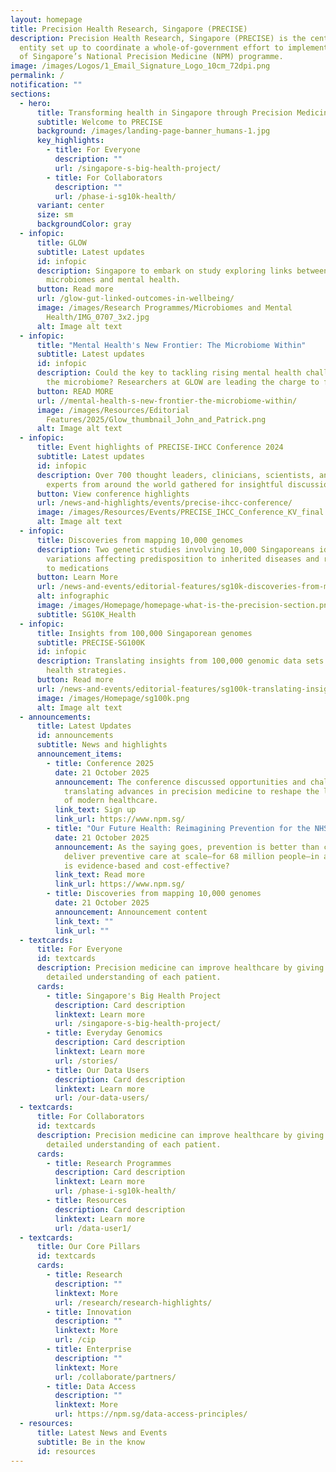 ```yaml
---
layout: homepage
title: Precision Health Research, Singapore (PRECISE)
description: Precision Health Research, Singapore (PRECISE) is the central
  entity set up to coordinate a whole-of-government effort to implement Phase 2
  of Singapore’s National Precision Medicine (NPM) programme.
image: /images/Logos/1_Email_Signature_Logo_10cm_72dpi.png
permalink: /
notification: ""
sections:
  - hero:
      title: Transforming health in Singapore through Precision Medicine
      subtitle: Welcome to PRECISE
      background: /images/landing-page-banner_humans-1.jpg
      key_highlights:
        - title: For Everyone
          description: ""
          url: /singapore-s-big-health-project/
        - title: For Collaborators
          description: ""
          url: /phase-i-sg10k-health/
      variant: center
      size: sm
      backgroundColor: gray
  - infopic:
      title: GLOW
      subtitle: Latest updates
      id: infopic
      description: Singapore to embark on study exploring links between Asian gut
        microbiomes and mental health.
      button: Read more
      url: /glow-gut-linked-outcomes-in-wellbeing/
      image: /images/Research Programmes/Microbiomes and Mental
        Health/IMG_0707_3x2.jpg
      alt: Image alt text
  - infopic:
      title: "Mental Health's New Frontier: The Microbiome Within"
      subtitle: Latest updates
      id: infopic
      description: Could the key to tackling rising mental health challenges lie in
        the microbiome? Researchers at GLOW are leading the charge to find out.
      button: READ MORE
      url: //mental-health-s-new-frontier-the-microbiome-within/
      image: /images/Resources/Editorial
        Features/2025/Glow_thumbnail_John_and_Patrick.png
      alt: Image alt text
  - infopic:
      title: Event highlights of PRECISE-IHCC Conference 2024
      subtitle: Latest updates
      id: infopic
      description: Over 700 thought leaders, clinicians, scientists, and industry
        experts from around the world gathered for insightful discussions.
      button: View conference highlights
      url: /news-and-highlights/events/precise-ihcc-conference/
      image: /images/Resources/Events/PRECISE_IHCC_Conference_KV_final.jpg
      alt: Image alt text
  - infopic:
      title: Discoveries from mapping 10,000 genomes
      description: Two genetic studies involving 10,000 Singaporeans identify
        variations affecting predisposition to inherited diseases and response
        to medications
      button: Learn More
      url: /news-and-events/editorial-features/sg10k-discoveries-from-mapping-10000-genomes/
      alt: infographic
      image: /images/Homepage/homepage-what-is-the-precision-section.png
      subtitle: SG10K_Health
  - infopic:
      title: Insights from 100,000 Singaporean genomes
      subtitle: PRECISE-SG100K
      id: infopic
      description: Translating insights from 100,000 genomic data sets into improved
        health strategies.
      button: Read more
      url: /news-and-events/editorial-features/sg100k-translating-insights-from-100000-genomic-data-sets/
      image: /images/Homepage/sg100k.png
      alt: Image alt text
  - announcements:
      title: Latest Updates
      id: announcements
      subtitle: News and highlights
      announcement_items:
        - title: Conference 2025
          date: 21 October 2025
          announcement: The conference discussed opportunities and challenges in
            translating advances in precision medicine to reshape the landscape
            of modern healthcare.
          link_text: Sign up
          link_url: https://www.npm.sg/
        - title: "Our Future Health: Reimagining Prevention for the NHS"
          date: 21 October 2025
          announcement: As the saying goes, prevention is better than cure. But how do you
            deliver preventive care at scale—for 68 million people—in a way that
            is evidence-based and cost-effective?
          link_text: Read more
          link_url: https://www.npm.sg/
        - title: Discoveries from mapping 10,000 genomes
          date: 21 October 2025
          announcement: Announcement content
          link_text: ""
          link_url: ""
  - textcards:
      title: For Everyone
      id: textcards
      description: Precision medicine can improve healthcare by giving doctors a more
        detailed understanding of each patient.
      cards:
        - title: Singapore's Big Health Project
          description: Card description
          linktext: Learn more
          url: /singapore-s-big-health-project/
        - title: Everyday Genomics
          description: Card description
          linktext: Learn more
          url: /stories/
        - title: Our Data Users
          description: Card description
          linktext: Learn more
          url: /our-data-users/
  - textcards:
      title: For Collaborators
      id: textcards
      description: Precision medicine can improve healthcare by giving doctors a more
        detailed understanding of each patient.
      cards:
        - title: Research Programmes
          description: Card description
          linktext: Learn more
          url: /phase-i-sg10k-health/
        - title: Resources
          description: Card description
          linktext: Learn more
          url: /data-user1/
  - textcards:
      title: Our Core Pillars
      id: textcards
      cards:
        - title: Research
          description: ""
          linktext: More
          url: /research/research-highlights/
        - title: Innovation
          description: ""
          linktext: More
          url: /cip
        - title: Enterprise
          description: ""
          linktext: More
          url: /collaborate/partners/
        - title: Data Access
          description: ""
          linktext: More
          url: https://npm.sg/data-access-principles/
  - resources:
      title: Latest News and Events
      subtitle: Be in the know
      id: resources
---
```

